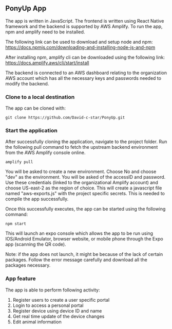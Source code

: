 ## **PonyUp App**
The app is written in JavaScript. The frontend is written using React Native framework and the backend is supported by AWS Amplify. To run the app, npm and amplify need to be installed.  
  
The following link can be used to download and setup node and npm: https://docs.npmjs.com/downloading-and-installing-node-js-and-npm  

After installing npm, amplify cli can be downloaded using the following link: https://docs.amplify.aws/cli/start/install  

The backend is connected to an AWS dashboard relating to the organization AWS account which has all the necessary keys and passwords needed to modify the backend.  

### Clone to a local destination
The app can be cloned with:

`git clone https://github.com/David-c-star/PonyUp.git`  


### Start the application
After successfully cloning the application, navigate to the project folder. Run the following pull command to fetch the upstream backend environment from the AWS Amplify console online.

`amplify pull` 
 
You will be asked to create a new environment. Choose No and choose "dev" as the environment. You will be asked of the accessID and password. Use these credentials (linked to the organizational Amplify account) and choose US-east-2 as the region of choice. This will create a javascript file named "aws-exports.js" with the project specific secrets. This is needed to compile the app successfully.  

Once this successfully executes, the app can be started using the following command:

`npm start`  

This will launch an expo console which allows the app to be run using IOS/Android Emulator, browser website, or mobile phone through the Expo app (scanning the QR code).   

Note: if the app does not launch, it might be because of the lack of certain packages. Follow the error message carefully and download all the packages necessary.

### App feature
The app is able to perform following activity:   
1. Register users to create a user specific portal
2. Login to access a personal portal 
3. Register device using device ID and name
4. Get real time update of the device changes
5. Edit animal information


